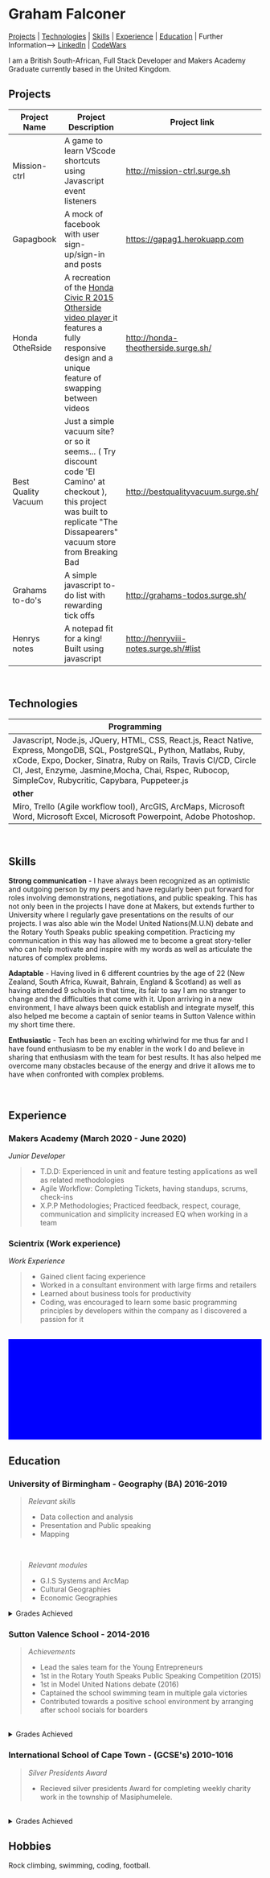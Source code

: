 <h1> Graham Falconer </h1>

[Projects](#Projects) | [Technologies](#Technologies) | [Skills](#Skills) | [Experience](#Experience) | [Education](#Education) | Further Information--> [LinkedIn](https://www.linkedin.com/in/graham-falconer-696b0716b "Grahams LinkedIn") | [CodeWars](https://www.codewars.com/users/grahamcodes98 "Grahams CodeWars")  

I am a British South-African, Full Stack Developer and Makers Academy Graduate currently based in the United Kingdom.


<h2 id="Projects"> Projects </h2>

| Project Name | Project Description | Project link | Status |
|--------------|------------------------------|----------|----|
| Mission-ctrl | A game to learn VScode shortcuts using Javascript event listeners | http://mission-ctrl.surge.sh | Complete |
| Gapagbook | A mock of facebook with user sign-up/sign-in and posts | https://gapag1.herokuapp.com | Complete |
| Honda OtheRside | A recreation of the <a href="http://wklondon.com/work/the-other-side/"> Honda Civic R 2015 Otherside video player </a> it features a fully responsive design and a unique feature of swapping between videos | http://honda-theotherside.surge.sh/ | Complete |
| Best Quality Vacuum | Just a simple vacuum site? or so it seems... ( Try discount code 'El Camino' at checkout ), this project was built to replicate "The Dissapearers" vacuum store from Breaking Bad| http://bestqualityvacuum.surge.sh/ | under construction |
| Grahams to-do's | A simple javascript to-do list with rewarding tick offs | http://grahams-todos.surge.sh/ | Complete |
| Henrys notes | A notepad fit for a king! Built using javascript | http://henryviii-notes.surge.sh/#list | Complete |

<br />


<h2 id="Technologies"> Technologies </h2>

|**Programming**|
|--------------------------------|
| Javascript, Node.js, JQuery, HTML, CSS, React.js, React Native, Express, MongoDB, SQL, PostgreSQL, Python, Matlabs, Ruby, xCode, Expo, Docker, Sinatra, Ruby on Rails,  Travis CI/CD, Circle CI, Jest, Enzyme, Jasmine,Mocha, Chai,  Rspec, Rubocop, SimpleCov, Rubycritic, Capybara, Puppeteer.js |
|**other**|
|Miro, Trello (Agile workflow tool), ArcGIS, ArcMaps, Microsoft Word, Microsoft Excel, Microsoft Powerpoint, Adobe Photoshop.|


<br />

<h2 id="Skills"> Skills </h2>

**Strong communication** - I have always been recognized as an optimistic and outgoing person by my peers and have regularly been put forward for roles involving demonstrations, negotiations, and public speaking. This has not only been in the projects I have done at Makers, but extends further to University where I regularly gave presentations on the results of our projects. I was also able win the Model United Nations(M.U.N) debate and the Rotary Youth Speaks public speaking competition. Practicing my communication in this way has allowed me to become a great story-teller who can help motivate and inspire with my words as well as articulate the natures of complex problems.

**Adaptable** - Having lived in 6 different countries by the age of 22 (New Zealand, South Africa, Kuwait, Bahrain, England & Scotland) as well as having attended 9 schools in that time, its fair to say I am no stranger to change and the difficulties that come with it. Upon arriving in a new environment, I have always been quick establish and integrate myself, this also helped me become a captain of senior teams in Sutton Valence within my short time there.

**Enthusiastic** - Tech has been an exciting whirlwind for me thus far and I have found enthusiasm to be my enabler in the work I do and believe in sharing that enthusiasm with the team for best results. It has also helped me overcome many obstacles because of the energy and drive it allows me to have when confronted with complex problems.

<br />


<h2 id="Experience"> Experience </h2>

<h3> Makers Academy (March 2020 - June 2020) </h3> 

*Junior Developer*  


> - T.D.D: Experienced in unit and feature testing applications as well as related methodologies
> - Agile Workflow: Completing Tickets, having standups, scrums, check-ins
> - X.P.P Methodologies; Practiced feedback, respect, courage, communication and simplicity increased EQ when working in a team 


<h3> Scientrix (Work experience) </h3>

*Work Experience*  
> - Gained client facing experience
> - Worked in a consultant environment with large firms and retailers
> - Learned about business tools for productivity
> - Coding, was encouraged to learn some basic programming principles by developers within the company as I discovered a passion for it


<br />

<div style="height: 200px; background-color: blue;">
</div>


<h2 id="Education"> Education </h2>

<h3> University of Birmingham - Geography (BA) 2016-2019 </h3>

  > _Relevant skills_
  > -  Data collection and analysis
  > - Presentation and Public speaking
  > - Mapping

<br />



>_Relevant modules_
> - G.I.S Systems and ArcMap
> - Cultural Geographies
> - Economic Geographies

<details>
<summary> Grades Achieved </summary>
<br>
 Geography CofHE -
 *DNF - Left due to health complications in Sept 2018, remained as a registered student till Feb 2019*

 
</details>
  
  

<h3> Sutton Valence School - 2014-2016 </h3>

  > _Achievements_
  > - Lead the sales team for the Young Entrepreneurs
  > - 1st in the Rotary Youth Speaks Public Speaking Competition (2015)
  > - 1st in Model United Nations debate (2016)
  > - Captained the school swimming team in multiple gala victories
  > -  Contributed towards a positive school environment by arranging after school socials for boarders 

<br />

<details>
<summary> Grades Achieved </summary>
<br>
 *(A-levels)*
 
|Subject| Grade |
 |------|--------|
| Geography | A* |
| Business | A | 
| Economics | B |
| Biology (AS) | B |

</details>


<h3> International School of Cape Town - (GCSE's) 2010-1016 </h3>

  > *Silver Presidents Award*
  > - Recieved silver presidents Award for completing weekly charity work in the township of Masiphumelele.

<br />

<details>
<summary> Grades Achieved </summary>
<br>
*IGCSE's (CIE)*

|Subject | Grade |
|--------|------|
| Geography |  A* |
| Biology | A* |
| Chemistry | B |
| Business | A |
| Maths | B |
| English Language | B |
| English Literature | B |
| French | B |
| Art | C |
</details>



<h2> Hobbies </h2>

Rock climbing, swimming, coding, football. 
